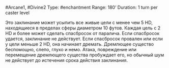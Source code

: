 #Arcane1, #Divine2
Type: #enchantment
Range: 180’
Duration: 1 turn per caster level

Это заклинание может усыпить все живые цели с менее чем 5 HD, находящиеся в пределах сферы диаметром 10 футов. Каждая цель с 2 HD и более может сделать спасбросок от паралича. Если спасбросок удается, заклинание не действует. Если спасбросок провален или если у цели меньше 2 HD, она начинает дремать. Дремлющее существо беспомощно, слепо, глухо и немо. Атака, повреждение или перемещение дремлющего существа пробуждает его, но обычный шум не действует до истечения срока действия заклинания.
